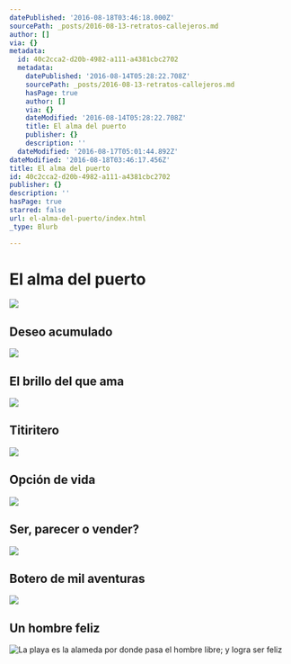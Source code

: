 ```yaml
---
datePublished: '2016-08-18T03:46:18.000Z'
sourcePath: _posts/2016-08-13-retratos-callejeros.md
author: []
via: {}
metadata:
  id: 40c2cca2-d20b-4982-a111-a4381cbc2702
  metadata:
    datePublished: '2016-08-14T05:28:22.708Z'
    sourcePath: _posts/2016-08-13-retratos-callejeros.md
    hasPage: true
    author: []
    via: {}
    dateModified: '2016-08-14T05:28:22.708Z'
    title: El alma del puerto
    publisher: {}
    description: ''
  dateModified: '2016-08-17T05:01:44.892Z'
dateModified: '2016-08-18T03:46:17.456Z'
title: El alma del puerto
id: 40c2cca2-d20b-4982-a111-a4381cbc2702
publisher: {}
description: ''
hasPage: true
starred: false
url: el-alma-del-puerto/index.html
_type: Blurb

---
```

# El alma del puerto
![](https://the-grid-user-content.s3-us-west-2.amazonaws.com/47b974c8-bfd6-44eb-a31c-5297e858b1ca.jpg)

## Deseo acumulado
![](https://the-grid-user-content.s3-us-west-2.amazonaws.com/47b974c8-bfd6-44eb-a31c-5297e858b1ca.jpg)

## El brillo del que ama
![](https://the-grid-user-content.s3-us-west-2.amazonaws.com/cf0d8271-51f7-4546-888d-42da27535c83.jpg)

## Titiritero
![](https://the-grid-user-content.s3-us-west-2.amazonaws.com/a7310c63-c47b-45a1-be24-610426804269.jpg)

## Opción de vida
![](https://the-grid-user-content.s3-us-west-2.amazonaws.com/e56805c0-1f4d-4564-87bf-566a47ec9919.jpg)

## Ser, parecer o vender?
![](https://the-grid-user-content.s3-us-west-2.amazonaws.com/392ff4e6-5948-4e2f-97c0-11dd761e8887.jpg)

## Botero de mil aventuras
![](https://the-grid-user-content.s3-us-west-2.amazonaws.com/b9c1592a-619e-49d4-82ff-b608beab335f.jpg)

## Un hombre feliz
![La playa es la alameda por donde pasa el hombre libre; y logra ser feliz](https://the-grid-user-content.s3-us-west-2.amazonaws.com/a90a5228-7ab4-40a5-bab7-df5114cca3d2.jpg)